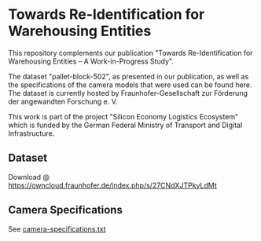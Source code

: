 # Towards Re-Identification for Warehousing Entities
This repository complements our publication "Towards Re-Identification for Warehousing Entities – A Work-in-Progress Study".

The dataset "pallet-block-502", as presented in our publication, as well as the specifications of the camera models that were used can be found here. The dataset is currently hosted by Fraunhofer-Gesellschaft zur Förderung der angewandten Forschung e. V.

This work is part of the project "Silicon Economy Logistics Ecosystem" which is funded by the German Federal Ministry of Transport and Digital Infrastructure.

## Dataset
Download @ https://owncloud.fraunhofer.de/index.php/s/27CNdXJTPkyLdMt

## Camera Specifications
See [camera-specifications.txt](https://github.com/ChrsPi/Towards-Re-Identification-for-Warehousing-Entities/blob/main/camera-specifications.txt)
